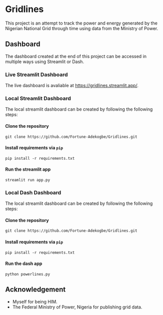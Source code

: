 # Gridlines

This project is an attempt to track the power and energy generated by the Nigerian National Grid through time using data from the Ministry of Power.

## Dashboard
The dashboard created at the end of this project can be accessed in multiple ways using Streamlit or Dash.

### Live Streamlit Dashboard
The live dashboard is avaliable at https://gridlines.streamlit.app/.

###  Local Streamlit Dashboard
The local streamlit dashboard can be created by following the following steps:

#### Clone the repository
```
git clone https://github.com/Fortune-Adekogbe/Gridlines.git
```

#### Install requirements via `pip`
```
pip install -r requirements.txt
```

#### Run the streamlit app
```
streamlit run app.py
```

###  Local Dash Dashboard
The local streamlit dashboard can be created by following the following steps:

#### Clone the repository
```
git clone https://github.com/Fortune-Adekogbe/Gridlines.git
```

#### Install requirements via `pip`
```
pip install -r requirements.txt
```

#### Run the dash app
```
python powerlines.py
```

## Acknowledgement
- Myself for being HIM.
- The Federal Ministry of Power, Nigeria for publishing grid data.
